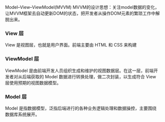 Model–View–ViewModel(MVVM) 
MVVM的设计思想：关注model数据的变化，让MVVM框架去自动更新DOM的状态，把开发者从操作DOM元素的繁琐工作中解脱出来。

### View 层

View 是视图层，也就是用户界面。前端主要由 HTML 和 CSS 来构建

### ViewModel 层

ViewModel 是由前端开发人员组织生成和维护的视图数据层。在这一层，前端开发者对从后端获取的 Model 数据进行转换处理，做二次封装，以生成符合 View 层使用预期的视图数据模型。

### Model 层

Model 是指数据模型，泛指后端进行的各种业务逻辑处理和数据操控，主要围绕数据库系统展开。